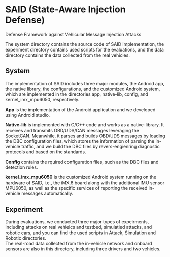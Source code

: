 # SAID (State-Aware Injection Defense)
Defense Framework against Vehicular Message Injection Attacks

The system directory contains the source code of SAID implementation, the experiment directory contains used scripts for the evaluations, and the data directory contains the data collected from the real vehicles.


## System
The implementation of SAID includes three major modules, the Android app, the native library, the configurations, and the customized Android system, which are implemented in the directories app, native-lib, config, and kernel_imx_mpu6050, respectively. 

**App** is the implementation of the Android application and we developed using Android studio. 

**Native-lib** is implemented with C/C++ code and works as a native-library. It receives and transmits OBD/UDS/CAN messages leveraging the SocketCAN. Meanwhile, it parses and builds OBD/UDS messages by loading the DBC configuration files, which stores the information of parsing the in-vehicle traffic, and we build the DBC files by revers-engienring diagnostic protocols and based on the standards.

**Config** contains the rquired configuration files, such as the DBC files and detection rules. 

**kernel_imx_mpu6050** is the customized Android system running on the hardware of SAID, i.e., the iMX.6 board along with the additional IMU sensor MPU6050, as well as the specific services of reporting the received in-vehicle messages automatically. <br/>

## Experiment
During evaluations, we conducted three major types of expeirments, including attacks on real vehielcs and testbed, simulatied attacks, and robotic cars, and you can find the used scripts in Attack, Simulation and Robotic directories. <br/>
The real-road data collected from the in-vehicle network and onboard sensors are also in this directory, including three drivers and two vehicles.
